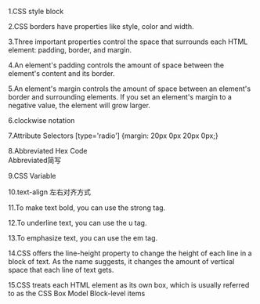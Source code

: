 1.CSS style block
<style>
</style>

2.CSS borders have properties like style, color and width.

3.Three important properties control the space that surrounds each HTML element: padding, border, and margin.

4.An element's padding controls the amount of space between the element's content and its border.

5.An element's margin controls the amount of space between an element's border and surrounding elements.
If you set an element's margin to a negative value, the element will grow larger.

6.clockwise notation

7.Attribute Selectors
[type='radio'] {margin: 20px 0px 20px 0px;}

8.Abbreviated Hex Code    
Abbreviated简写

9.CSS Variable

10.text-align 左右对齐方式

11.To make text bold, you can use the strong tag.

12.To underline text, you can use the u tag.

13.To emphasize text, you can use the em tag. 

14.CSS offers the line-height property to change the height of each line in a block of text. As the name suggests, it changes the amount of vertical space that each line of text gets.

15.CSS treats each HTML element as its own box, which is usually referred to as the CSS Box Model
Block-level items



